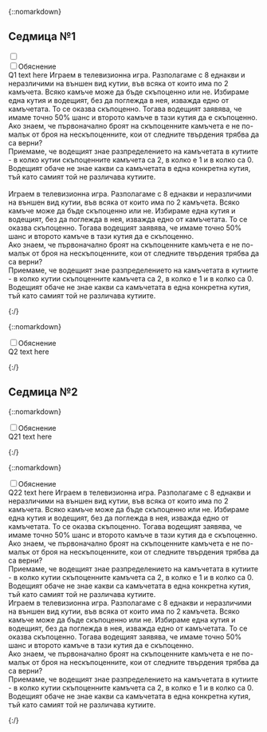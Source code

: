 
<link rel="stylesheet" href="../techno.css">

<script>
	function toggleWeek(weekID) {
		var checkBoxObj = document.getElementById(weekID);
		checkBoxObj.checked = !checkBoxObj.checked;
	       // alert(checkBoxObj.checked);
	}
</script>

{::nomarkdown}

<label for=week1Toggle class="week">
<h2>Седмица №1</h2>
</label>	
<input type="checkbox" id=week1Toggle>
<div>
<div>
	<input type="checkbox" id=solution11><label for=solution11 class=explanationbutton><span>Обяснение</span></label>
	<div class="explanation">
             Q1 text here
		Играем в телевизионна игра. Разполагаме с 8 еднакви и неразличими на външен вид кутии, във всяка от които има по 2 камъчета. Всяко камъче може да бъде скъпоценно или не. Избираме една кутия и водещият, без да поглежда в нея, изважда едно от камъчетата. То се оказва скъпоценно. Тогава водещият заявява, че имаме точно 50% шанс и второто камъче в тази кутия да е скъпоценно.<br>
Ако знаем, че първоначално броят на скъпоценните камъчета е не по-малък от броя на нескъпоценните, кои от следните твърдения трябва да са верни?<br>
Приемаме, че водещият знае разпределението на камъчетата в кутиите - в колко кутии скъпоценните камъчета са 2, в колко е 1 и в колко са 0. Водещият обаче не знае какви са камъчетата в една конкретна кутия, тъй като самият той не различава кутиите. 
	<br><br>	
		Играем в телевизионна игра. Разполагаме с 8 еднакви и неразличими на външен вид кутии, във всяка от които има по 2 камъчета. Всяко камъче може да бъде скъпоценно или не. Избираме една кутия и водещият, без да поглежда в нея, изважда едно от камъчетата. То се оказва скъпоценно. Тогава водещият заявява, че имаме точно 50% шанс и второто камъче в тази кутия да е скъпоценно.<br>
Ако знаем, че първоначално броят на скъпоценните камъчета е не по-малък от броя на нескъпоценните, кои от следните твърдения трябва да са верни?<br>
Приемаме, че водещият знае разпределението на камъчетата в кутиите - в колко кутии скъпоценните камъчета са 2, в колко е 1 и в колко са 0. Водещият обаче не знае какви са камъчетата в една конкретна кутия, тъй като самият той не различава кутиите. 
	</div> 
</div>
	
{:/}

{::nomarkdown}

<div>
	<input type="checkbox" id=solution12><label for=solution12 class=explanationbutton><span>Обяснение</span></label>
	<div class="explanation">
             Q2 text here
	</div> 
</div>
</div>

{:/}

## Седмица №2

{::nomarkdown}

<div class="week">
<div>
	<input type="checkbox" id=solution21><label for=solution21 class=explanationbutton><span>Обяснение</span></label>
	<div class="explanation">
             Q21 text here
	</div> 
</div>
	
{:/}

{::nomarkdown}

<div>
	<input type="checkbox" id=solution22><label for=solution22 class=explanationbutton><span>Обяснение</span></label>
	<div class="explanation">
             Q22 text here
		Играем в телевизионна игра. Разполагаме с 8 еднакви и неразличими на външен вид кутии, във всяка от които има по 2 камъчета. Всяко камъче може да бъде скъпоценно или не. Избираме една кутия и водещият, без да поглежда в нея, изважда едно от камъчетата. То се оказва скъпоценно. Тогава водещият заявява, че имаме точно 50% шанс и второто камъче в тази кутия да е скъпоценно.<br>
Ако знаем, че първоначално броят на скъпоценните камъчета е не по-малък от броя на нескъпоценните, кои от следните твърдения трябва да са верни?<br>
Приемаме, че водещият знае разпределението на камъчетата в кутиите - в колко кутии скъпоценните камъчета са 2, в колко е 1 и в колко са 0. Водещият обаче не знае какви са камъчетата в една конкретна кутия, тъй като самият той не различава кутиите. 
		<br>
		Играем в телевизионна игра. Разполагаме с 8 еднакви и неразличими на външен вид кутии, във всяка от които има по 2 камъчета. Всяко камъче може да бъде скъпоценно или не. Избираме една кутия и водещият, без да поглежда в нея, изважда едно от камъчетата. То се оказва скъпоценно. Тогава водещият заявява, че имаме точно 50% шанс и второто камъче в тази кутия да е скъпоценно.<br>
Ако знаем, че първоначално броят на скъпоценните камъчета е не по-малък от броя на нескъпоценните, кои от следните твърдения трябва да са верни?<br>
Приемаме, че водещият знае разпределението на камъчетата в кутиите - в колко кутии скъпоценните камъчета са 2, в колко е 1 и в колко са 0. Водещият обаче не знае какви са камъчетата в една конкретна кутия, тъй като самият той не различава кутиите. 
	</div> 
</div>
</div>

{:/}

